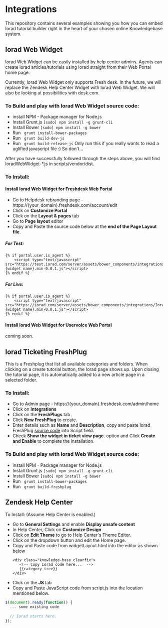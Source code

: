# Integrations
This repository contains several examples showing you how you can embed Iorad tutorial builder right in the heart of your chosen online Knowledgebase system.

## Iorad Web Widget

Iorad Web Widget can be easily installed by help center admins. Agents can create iorad articles/tutorials using Iorad straight from their Web Portal home page.

Currently, Iorad Web Widget only supports Fresh desk.
In the future, we will replace the Zendesk Help Center Widget with Iorad Web Widget. We will also be looking at possibilities with desk.com.

### To Build and play with Iorad Web Widget source code:
* install NPM - Package manager for Node.js
* Install Grunt.js ```[sudo] npm install -g grunt-cli```
* Install Bower ```[sudo] npm install -g bower```
* Run ``` grunt install-bower-packages```
* Run ``` grunt build-dev-js```
* Run ``` grunt build-release-js``` Only run this if you really wants to read a uglified javascript file :) So don't...

After you have successfully followed through the steps above, you will find IoradWebWidget-*.js in scripts/vendor/dist.

### To Install:

#### Install Iorad Web Widget for Freshdesk Web Portal
* Go to Helpdesk rebranding page - https://{your_domain}.freshdesk.com/account/edit
* Click on **Customize Portal**
* Click on the **Layout & pages** tab
* Go to **Page layout** editor
* Copy and Paste the source code below at the **end of the Page Layout file**.

##### For Test:
```
{% if portal.user.is_agent %}
	<script type="text/javascript" src="https://test.iorad.com/server/assets/bower_components/integrations/IoradWebWidget/dist/IoradWebWidget-{widget name}.min-0.0.1.js"></script>
{% endif %}
```

##### For Live:
```
{% if portal.user.is_agent %}
	<script type="text/javascript" src="https://iorad.com/server/assets/bower_components/integrations/IoradWebWidget/dist/IoradWebWidget-{widget name}.min-0.0.1.js"></script>
{% endif %}
```

#### Install Iorad Web Widget for Uservoice Web Portal
coming soon.

## Iorad Ticketing FreshPlug

This is a Freshplug that list all available categories and folders. When clicking on a create tutorial button, the Iorad page shows up. Upon closing the tutorial page, it is automatically added to a new article page in a selected folder.

### To Install:
* Go to Admin page - https://{your_domain}.freshdesk.com/admin/home
* Click on **Integrations**
* Click on the **FreshPlugs** tab
* Click **New FreshPlug** to create.
* Enter details such as **Name** and **Description**, copy and paste Iorad FreshPlug [source code](https://github.com/iorad/integrations/blob/master/iorad_ticketing_freshplug/iorad_ticketing_freshplug/dist/ioradTicketingFreshplug.txt) into Script field.
* Check **Show the widget in ticket view page.** option and Click **Create and Enable** to complete the installation.
 
### To Build and play with Iorad Web Widget source code:
* install NPM - Package manager for Node.js
* Install Grunt.js ```[sudo] npm install -g grunt-cli```
* Install Bower ```[sudo] npm install -g bower```
* Run ``` grunt install-bower-packages```
* Run ``` grunt build-freshplug```

## Zendesk Help Center

To Install: (Assume Help Center is enabled.)
* Go to **General Settings** and enable **Display unsafe content**
* In Help Center, Click on **Customize Design**
* Click on **Edit Theme** to go to Help Center's Theme Editor.
* Click on the dropdown button and edit the Home page.
* Copy and Paste code from widgetLayout.html into the editor as shown below
  ``` 
  <div class="knowledge-base clearfix">
     <!-- Copy Iorad code here...  -->
     {{category_tree}}
  </div>
  ```
* Click on the **JS** tab
* Copy and Paste JavaScript code from script.js into the location mentioned below.
``` Javascript
$(document).ready(function() {
  ... some existing code
  
  // Iorad starts here.
});
```
